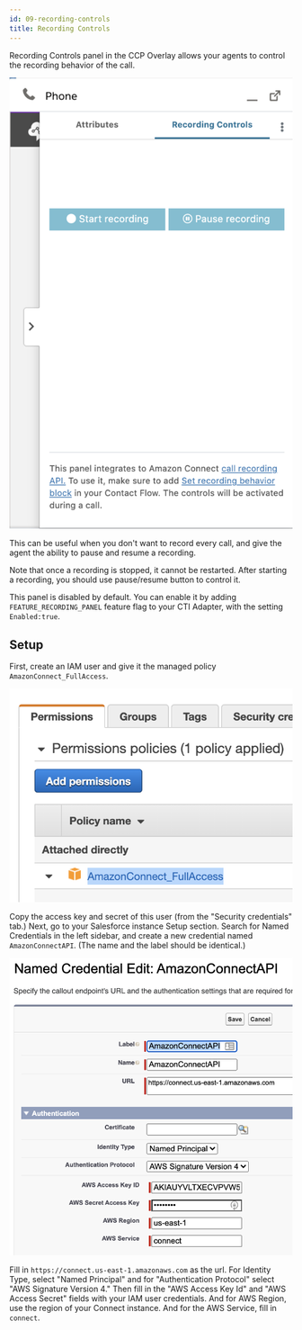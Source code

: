 ```yaml
---
id: 09-recording-controls
title: Recording Controls
---
```


Recording Controls panel in the CCP Overlay allows your agents to control the recording behavior of the call.

<img src="/img/shared/ccp-overlay-5-recording.png" />

This can be useful when you don't want to record every call, and give the agent the ability to pause and resume a recording.

Note that once a recording is stopped, it cannot be restarted. After starting a recording, you should use pause/resume button to control it.

This panel is disabled by default. You can enable it by adding `FEATURE_RECORDING_PANEL` feature flag to your CTI Adapter, with the setting `Enabled:true`.

## Setup

First, create an IAM user and give it the managed policy `AmazonConnect_FullAccess`.

<img src="/img/shared/ccp-overlay-7-iam.png" />

Copy the access key and secret of this user (from the "Security credentials" tab.) Next, go to your Salesforce instance Setup section. Search for Named Credentials in the left sidebar, and create a new credential named `AmazonConnectAPI`. (The name and the label should be identical.)

<img src="/img/shared/ccp-overlay-6-named-credentials.png" />

Fill in `https://connect.us-east-1.amazonaws.com` as the url. For Identity Type, select "Named Principal" and for "Authentication Protocol" select "AWS Signature Version 4." Then fill in the "AWS Access Key Id" and "AWS Access Secret" fields with your IAM user credentials. And for AWS Region, use the region of your Connect instance. And for the AWS Service, fill in `connect`.
